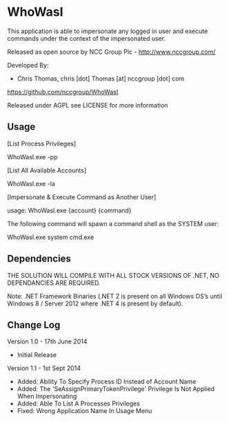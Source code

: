 WhoWasI
======================
This application is able to impersonate any logged in user and execute commands under the context of the impersonated user.

Released as open source by NCC Group Plc - http://www.nccgroup.com/

Developed By:
* Chris Thomas, chris [dot] Thomas [at] nccgroup [dot] com

https://github.com/nccgroup/WhoWasI

Released under AGPL see LICENSE for more information

Usage
-------------
[List Process Privileges]

WhoWasI.exe -pp <PID>


[List All Available Accounts]

WhoWasI.exe -la


[Impersonate & Execute Command as Another User]

usage: WhoWasI.exe {account} {command}

The following command will spawn a command shell as the SYSTEM user:

WhoWasI.exe system cmd.exe


Dependencies 
-------------
THE SOLUTION WILL COMPILE WITH ALL STOCK VERSIONS OF .NET, NO DEPENDANCIES ARE REQUIRED.

Note: .NET Framework Binaries (.NET 2 is present on all Windows OS’s until Windows 8 / Server 2012 where .NET 4 is present by default).

Change Log
-------------
Version 1.0 - 17th June 2014 
* Initial Release

Version 1.1 - 1st Sept 2014
* Added: Ability To Specify Process ID Instead of Account Name
* Added: The 'SeAssignPrimaryTokenPrivilege' Privilege Is Not Applied When Impersonating
* Added: Able To List A Processes Privileges
* Fixed: Wrong Application Name In Usage Menu
